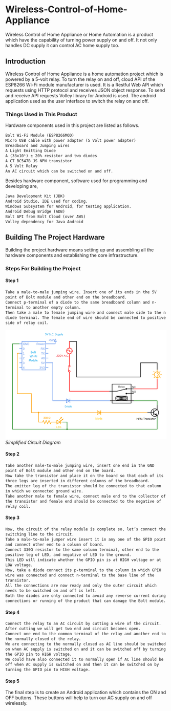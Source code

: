# Wireless-Control-of-Home-Appliance
Wireless Control of Home Appliance or Home Automation is a product which have the capability of turning power supply on and off. It not only handles DC supply it can control AC home supply too.
## Introduction
Wireless Control of Home Appliance is a home automation project which is powered by a 5-volt relay. To turn the relay on and off, cloud API of the ESP8266 Wi-Fi module manufacturer is used. It is a Restful Web API which requests using HTTP protocol and receives JSON object response.
To send and receive API requests Volley library for Android is used. The android application used as the user interface to switch the relay on and off.

### Things Used in This Product
Hardware components used in this project are listed as follows.

	Bolt Wi-Fi Module (ESP8266MOD)
	Micro USB cable with power adapter (5 Volt power adapter)
	Breadboard and Jumping wires
	A Light Emitting Diode
	A (33x10¹) ± 20% resistor and two diodes
	A CT BC547B JS NPN transistor
	A 5 Volt Relay
	An AC circuit which can be switched on and off.

Besides hardware component, software used for programming and developing are,

	Java Development Kit (JDK)
	Android Studio, IDE used for coding.
	Windows Subsystem for Android, for testing application.
	Android Debug Bridge (ADB)
	Bolt API from Bolt Cloud (over AWS)
	Volley dependency for Java Android


## Building The Project Hardware
Building the project hardware means setting up and assembling all the hardware components and establishing the core infrastructure. 

### Steps For Building the Project
#### Step 1
    Take a male-to-male jumping wire. Insert one of its ends in the 5V point of Bolt module and other end on the breadboard.
    Connect p-terminal of a diode to the same breadboard column and n-terminal to another empty column.
    Then take a male to female jumping wire and connect male side to the n diode terminal. The female end of wire should be connected to positive side of relay coil. 

 
![Semantic description of image](/images/image.png "Simplified Circuit Diagram")*Simplified Circuit Diagram*

#### Step 2
    Take another male-to-male jumping wire, insert one end in the GND point of Bolt module and other end on the board.
    Now take the transistor and place it on the board so that each of its three legs are inserted in different columns of the breadboard.
    The emitter leg of the transistor should be connected to that column in which we connected ground wire.
    Take another male to female wire, connect male end to the collector of the transistor and female end should be connected to the negative of relay coil.

#### Step 3
    Now, the circuit of the relay module is complete so, let’s connect the switching line to the circuit.
    Take a male-to-male jumper wire insert it in any one of the GPIO point and connect other end to a column of board.
    Connect 330Ω resistor to the same column terminal, other end to the positive leg of LED, and negative of LED to the ground.
    This LED will indicate whether the GPIO pin is at HIGH voltage or at LOW voltage.
    Now, take a diode connect its p-terminal to the column in which GPIO wire was connected and connect n-terminal to the base line of the transistor.
    All the connections are now ready and only the outer circuit which needs to be switched on and off is left.
    Both the diodes are only connected to avoid any reverse current during connections or running of the product that can damage the Bolt module.

#### Step 4
    Connect the relay to an AC circuit by cutting a wire of the circuit. After cutting we will get two end and circuit becomes open.
    Connect one end to the common terminal of the relay and another end to the normally closed of the relay.
    We are connecting to the normally closed as AC line should be switched on when AC supply is switched on and it can be switched off by turning the GPIO pin to HIGH voltage.
    We could have also connected it to normally open if AC line should be off when AC supply is switched on and then it can be switched on by turning the GPIO pin to HIGH voltage.

#### Step 5
The final step is to create an Android application which contains the ON and OFF buttons. These buttons will help to turn our AC supply on and off wirelessly.
